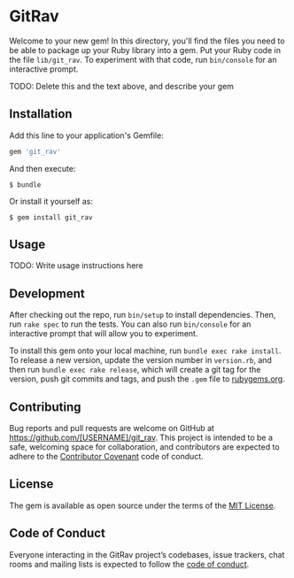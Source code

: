 # GitRav

Welcome to your new gem! In this directory, you'll find the files you need to be able to package up your Ruby library into a gem. Put your Ruby code in the file `lib/git_rav`. To experiment with that code, run `bin/console` for an interactive prompt.

TODO: Delete this and the text above, and describe your gem

## Installation

Add this line to your application's Gemfile:

```ruby
gem 'git_rav'
```

And then execute:

    $ bundle

Or install it yourself as:

    $ gem install git_rav

## Usage

TODO: Write usage instructions here

## Development

After checking out the repo, run `bin/setup` to install dependencies. Then, run `rake spec` to run the tests. You can also run `bin/console` for an interactive prompt that will allow you to experiment.

To install this gem onto your local machine, run `bundle exec rake install`. To release a new version, update the version number in `version.rb`, and then run `bundle exec rake release`, which will create a git tag for the version, push git commits and tags, and push the `.gem` file to [rubygems.org](https://rubygems.org).

## Contributing

Bug reports and pull requests are welcome on GitHub at https://github.com/[USERNAME]/git_rav. This project is intended to be a safe, welcoming space for collaboration, and contributors are expected to adhere to the [Contributor Covenant](http://contributor-covenant.org) code of conduct.

## License

The gem is available as open source under the terms of the [MIT License](https://opensource.org/licenses/MIT).

## Code of Conduct

Everyone interacting in the GitRav project’s codebases, issue trackers, chat rooms and mailing lists is expected to follow the [code of conduct](https://github.com/[USERNAME]/git_rav/blob/master/CODE_OF_CONDUCT.md).
